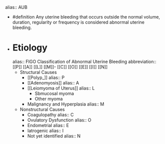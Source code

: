 alias:: AUB

- #definition Any uterine bleeding that occurs outside the normal volume, duration, regularity or frequency is considered abnormal uterine bleeding.
- # Etiology
  alias:: FIGO Classification of Abnormal Uterine Bleeding
  abbreviation:: [[P]] [[A]] [[L]] [[M]]- [[C]] [[O]] [[E]] [[I]] [[N]]
	- Structural Causes
		- [[Polyp_]]
		  alias:: P
		- [[Adenomyosis]]
		  alias:: A
		- [[Leiomyoma of Uterus]]
		  alias:: L
			- Sbmucosal myoma
			- Other myoma
		- Malignancy and Hyperplasia
		  alias:: M
	- Nonstructural Causes
		- Coagulopathy
		  alias:: C
		- Ovulatory Dysfunction
		  alias:: O
		- Endometrial
		  alias:: E
		- Iatrogenic
		  alias:: I
		- Not yet identified
		  alias:: N